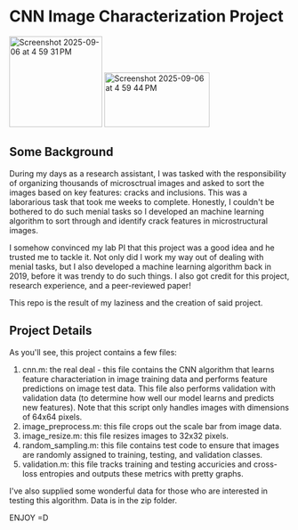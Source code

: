 # CNN Image Characterization Project #

<img width="167" height="163" alt="Screenshot 2025-09-06 at 4 59 31 PM" src="https://github.com/user-attachments/assets/6e5fd4c1-8615-4062-adad-94ffade94db2" />
<img width="189" height="98" alt="Screenshot 2025-09-06 at 4 59 44 PM" src="https://github.com/user-attachments/assets/39b7a13e-5f2e-4190-9d58-d4d11090a30b" />

## Some Background ##

During my days as a research assistant, I was tasked with the responsibility of organizing thousands of microsctrual images and asked to sort the images based on key features: cracks and inclusions. This was a laborarious task that took me weeks to complete. Honestly, I couldn't be bothered to do such menial tasks so I developed an machine learning algorithm to sort through and identify crack features in microstructural images. 

I somehow convinced my lab PI that this project was a good idea and he trusted me to tackle it. Not only did I work my way out of dealing with menial tasks, but I also developed a machine learning algorithm back in 2019, before it was trendy to do such things. I also got credit for this project, research experience, and a peer-reviewed paper!

This repo is the result of my laziness and the creation of said project. 

## Project Details ##

As you'll see, this project contains a few files:

1. cnn.m: the real deal - this file contains the CNN algorithm that learns feature characteriation in image training data and performs feature predictions on image test data. This file also performs validation with validation data (to determine how well our model learns and predicts new features). Note that this script only handles images with dimensions of 64x64 pixels.
2. image_preprocess.m: this file crops out the scale bar from image data.
3. image_resize.m: this file resizes images to 32x32 pixels.
4. random_sampling.m: this file contains test code to ensure that images are randomly assigned to training, testing, and validation classes.
5. validation.m: this file tracks training and testing accuricies and cross-loss entropies and outputs these metrics with pretty graphs.

I've also supplied some wonderful data for those who are interested in testing this algorithm. Data is in the zip folder.

ENJOY =D
